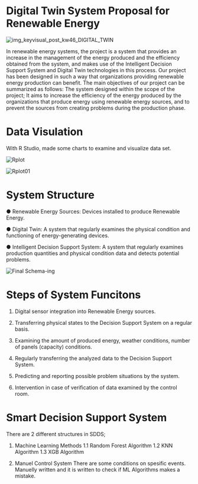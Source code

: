 # Digital Twin System Proposal for Renewable Energy

![img_keyvisual_post_kw46_DIGITAL_TWIN](https://user-images.githubusercontent.com/48045619/123182457-207b4880-d498-11eb-925b-3cbe43dc8431.jpg)


In renewable energy systems, the project is a system that provides an increase in the management of the energy produced and the efficiency obtained from the system, and makes use of the Intelligent Decision Support System and Digital Twin technologies in this process. Our project has been designed in such a way that organizations providing renewable energy production can benefit. The main objectives of our project can be summarized as follows:
The system designed within the scope of the project; It aims to increase the efficiency of the energy produced by the organizations that produce energy using renewable energy sources, and to prevent the sources from creating problems during the production phase.

# Data Visulation

With R Studio, made some charts to examine and visualize data set.

![Rplot](https://user-images.githubusercontent.com/48045619/123182371-f3c73100-d497-11eb-952d-c04e8344b538.png)

![Rplot01](https://user-images.githubusercontent.com/48045619/123182389-fcb80280-d497-11eb-9fb2-5e72abbcb049.png)



# System Structure

● Renewable Energy Sources: Devices installed to produce Renewable Energy.

● Digital Twin: A system that regularly examines the physical condition and functioning of energy-generating devices.

● Intelligent Decision Support System: A system that regularly examines production quantities and physical condition data and detects potential problems.

![Final Schema-ing](https://user-images.githubusercontent.com/48045619/123181577-3982fa00-d496-11eb-8e53-0f32795964e0.png)



# Steps of System Funcitons

1. Digital sensor integration into Renewable Energy sources.

2. Transferring physical states to the Decision Support System on a regular basis.

3. Examining the amount of produced energy, weather conditions, number of panels (capacity) conditions.

4. Regularly transferring the analyzed data to the Decision Support System.

5. Predicting and reporting possible problem situations by the system.

6. Intervention in case of verification of data examined by the control room.


# Smart Decision Support System

There are 2 different structures in SDDS;

1. Machine Learning Methods
  1.1 Random Forest Algorithm
  1.2 KNN Algorithm
  1.3 XGB Algorithm

2. Manuel Control System
  There are some conditions on spesific events. Manuelly written and it is written to check if ML Algorithms makes a mistake.
  
  
 
  
